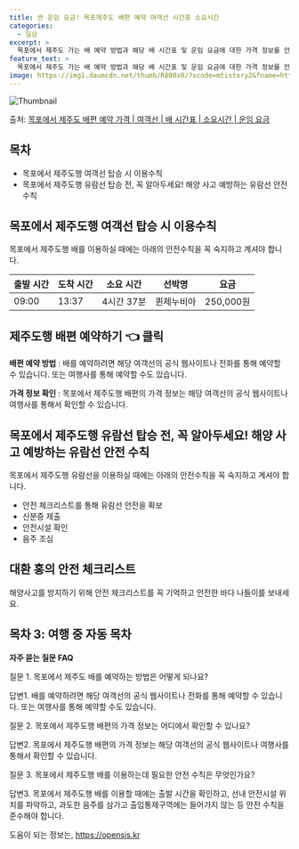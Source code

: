 ```yaml
---
title: 싼 운임 요금! 목포제주도 배편 예약 여객선 시간표 소요시간
categories:
  - 일상
excerpt: >
  목포에서 제주도 가는 배 예약 방법과 해당 배 시간표 및 운임 요금에 대한 가격 정보를 안내 드리겠습니다. 안전하고 재밋는 제주도행 여행을 위해 아래 정보 참고하시기 바랍니다. 제주도행 배편 예약하기 👈 클릭목포에서 제주도행 배 시간표출발 시간도착 시간소요 시간선박명요금09:0013:374시간 37분퀸제누비아250,000원제주도행 배편 예약하기 👈 클릭목차 1목포에서 제주도행 여객선 탑승 시 이용수칙 핵심 포인트미리 매표소를 방문하여 출발 시간을 확인하고 충분한 여유시간 확보목포에서 제주도행 배 출항시간을 확인한다.선박이 출항할 시간이 가까울 수록 사람들이 몰려 혼잡하므로 미리 매표소로 가서 충분한 여유시간을 갖고선박에 탑승한다.배가 선착장에 도착하면 탑승해 있던 차와 사람들이 내리고 난 후 탑승을 한다..
feature_text: >
  목포에서 제주도 가는 배 예약 방법과 해당 배 시간표 및 운임 요금에 대한 가격 정보를 안내 드리겠습니다. 안전하고 재밋는 제주도행 여행을 위해 아래 정보 참고하시기 바랍니다. 제주도행 배편 예약하기 👈 클릭목포에서 제주도행 배 시간표출발 시간도착 시간소요 시간선박명요금09:0013:374시간 37분퀸제누비아250,000원제주도행 배편 예약하기 👈 클릭목차 1목포에서 제주도행 여객선 탑승 시 이용수칙 핵심 포인트미리 매표소를 방문하여 출발 시간을 확인하고 충분한 여유시간 확보목포에서 제주도행 배 출항시간을 확인한다.선박이 출항할 시간이 가까울 수록 사람들이 몰려 혼잡하므로 미리 매표소로 가서 충분한 여유시간을 갖고선박에 탑승한다.배가 선착장에 도착하면 탑승해 있던 차와 사람들이 내리고 난 후 탑승을 한다..
image: https://img1.daumcdn.net/thumb/R800x0/?scode=mtistory2&fname=https%3A%2F%2Fblog.kakaocdn.net%2Fdn%2Fbz0om0%2FbtsHBhfEgEa%2FfkEcahk1kUSUXYKkeLkKk1%2Fimg.webp
---
```


![Thumbnail](https://img1.daumcdn.net/thumb/R800x0/?scode=mtistory2&fname=https%3A%2F%2Fblog.kakaocdn.net%2Fdn%2Fbz0om0%2FbtsHBhfEgEa%2FfkEcahk1kUSUXYKkeLkKk1%2Fimg.webp)

<p>출처: <a href="https://opensis.kr/entry/%EB%AA%A9%ED%8F%AC%EC%97%90%EC%84%9C-%EC%A0%9C%EC%A3%BC%EB%8F%84-%EB%B0%B0%ED%8E%B8-%EC%98%88%EC%95%BD-%EA%B0%80%EA%B2%A9-%EC%97%AC%EA%B0%9D%EC%84%A0-%EB%B0%B0-%EC%8B%9C%EA%B0%84%ED%91%9C-%EC%86%8C%EC%9A%94%EC%8B%9C%EA%B0%84-%EC%9A%B4%EC%9E%84-%EC%9A%94%EA%B8%88" rel="dofollow">목포에서 제주도 배편 예약 가격 | 여객선 | 배 시간표 | 소요시간 | 운임 요금</a> </p>

## 목차

  * 목포에서 제주도행 여객선 탑승 시 이용수칙
  * 목포에서 제주도행 유람선 탑승 전, 꼭 알아두세요! 해양 사고 예방하는 유람선 안전 수칙

## 목포에서 제주도행 여객선 탑승 시 이용수칙

목포에서 제주도행 배를 이용하실 때에는 아래의 안전수칙을 꼭 숙지하고 계셔야 합니다.

**출발 시간** | **도착 시간** | **소요 시간** | **선박명** | **요금**  
---|---|---|---|---  
09:00 | 13:37 | 4시간 37분 | 퀸제누비아 | 250,000원  
  
## **제주도행 배편 예약하기 👈 클릭**

**배편 예약 방법** : 배를 예약하려면 해당 여객선의 공식 웹사이트나 전화를 통해 예약할 수 있습니다. 또는 여행사를 통해 예약할 수도
있습니다.

**가격 정보 확인** : 목포에서 제주도행 배편의 가격 정보는 해당 여객선의 공식 웹사이트나 여행사를 통해서 확인할 수 있습니다.

## 목포에서 제주도행 유람선 탑승 전, 꼭 알아두세요! 해양 사고 예방하는 유람선 안전 수칙

목포에서 제주도행 유람선을 이용하실 때에는 아래의 안전수칙을 꼭 숙지하고 계셔야 합니다.

  * 안전 체크리스트를 통해 유람선 안전을 확보
  * 신분증 제출
  * 안전시설 확인
  * 음주 조심

## **대환 홍의 안전 체크리스트**

해양사고를 방지하기 위해 안전 체크리스트를 꼭 기억하고 안전한 바다 나들이를 보내세요.

## **목차 3: 여행 중 자동 목차**

**자주 묻는 질문 FAQ**

질문 1. 목포에서 제주도 배를 예약하는 방법은 어떻게 되나요?

답변1. 배를 예약하려면 해당 여객선의 공식 웹사이트나 전화를 통해 예약할 수 있습니다. 또는 여행사를 통해 예약할 수도 있습니다.

질문 2. 목포에서 제주도행 배편의 가격 정보는 어디에서 확인할 수 있나요?

답변2. 목포에서 제주도행 배편의 가격 정보는 해당 여객선의 공식 웹사이트나 여행사를 통해서 확인할 수 있습니다.

질문 3. 목포에서 제주도행 배를 이용하는데 필요한 안전 수칙은 무엇인가요?

답변3. 목포에서 제주도행 배를 이용할 때에는 출발 시간을 확인하고, 선내 안전시설 위치를 파악하고, 과도한 음주를 삼가고 출입통제구역에는
들어가지 않는 등 안전 수칙을 준수해야 합니다.

 

도움이 되는 정보는, <a href="https://opensis.kr" rel="dofollow">https://opensis.kr</a>


